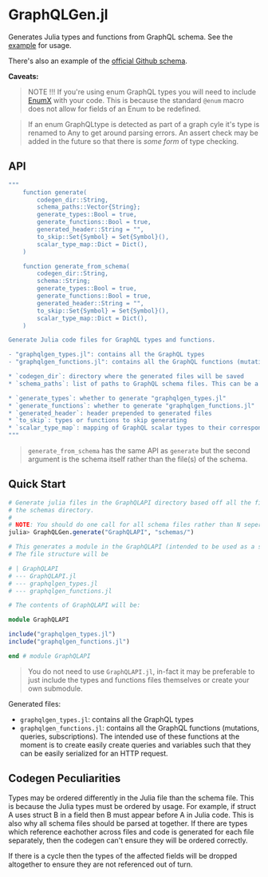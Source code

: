 # GraphQLGen.jl

Generates Julia types and functions from GraphQL schema. See the [example](./example) for usage.

There's also an example of the [official Github schema](./github-schema-example).

**Caveats:**

> NOTE !!! If you're using enum GraphQL types you will need to include [EnumX](https://github.com/fredrikekre/EnumX.jl) with your code. This is because the standard `@enum` macro does not allow for fields of an Enum to be redefined.

> If an enum GraphQLtype is detected as part of a graph cyle it's type is renamed to Any to get around parsing errors. An assert check may be added in the future so that there is *some form* of type checking.

## API

```julia
"""
    function generate(
        codegen_dir::String,
        schema_paths::Vector{String};
        generate_types::Bool = true,
        generate_functions::Bool = true,
        generated_header::String = "",
        to_skip::Set{Symbol} = Set{Symbol}(),
        scalar_type_map::Dict = Dict(),
    )

    function generate_from_schema(
        codegen_dir::String,
        schema::String;
        generate_types::Bool = true,
        generate_functions::Bool = true,
        generated_header::String = "",
        to_skip::Set{Symbol} = Set{Symbol}(),
        scalar_type_map::Dict = Dict(),
    )

Generate Julia code files for GraphQL types and functions.

- "graphqlgen_types.jl": contains all the GraphQL types
- "graphqlgen_functions.jl": contains all the GraphQL functions (mutations, queries, subscriptions)

* `codegen_dir`: directory where the generated files will be saved
* `schema_paths`: list of paths to GraphQL schema files. This can be a file or a directory. If it's a directory, it will be recursively searched for GraphQL schema files.

* `generate_types`: whether to generate "graphqlgen_types.jl"
* `generate_functions`: whether to generate "graphqlgen_functions.jl"
* `generated_header`: header prepended to generated files
* `to_skip`: types or functions to skip generating
* `scalar_type_map`: mapping of GraphQL scalar types to their corresponding Julia types
"""
```

> `generate_from_schema` has the same API as `generate` but the second argument is the schema itself rather than the file(s) of the schema.


## Quick Start

```julia
# Generate julia files in the GraphQLAPI directory based off all the files found in
# the schemas directory.
# 
# NOTE: You should do one call for all schema files rather than N seperate calls.
julia> GraphQLGen.generate("GraphQLAPI", "schemas/")

# This generates a module in the GraphQLAPI (intended to be used as a submodule of a project)
# The file structure will be

# | GraphQLAPI
# --- GraphQLAPI.jl
# --- graphqlgen_types.jl
# --- graphqlgen_functions.jl

# The contents of GraphQLAPI will be:

module GraphQLAPI

include("graphqlgen_types.jl")
include("graphqlgen_functions.jl")

end # module GraphQLAPI

```

> You do not need to use `GraphQLAPI.jl`, in-fact it may be preferable to just include the types and functions files themselves or create your own submodule.

Generated files:

- `graphqlgen_types.jl`: contains all the GraphQL types
- `graphqlgen_functions.jl`: contains all the GraphQL functions (mutations, queries, subscriptions). The intended use of these functions at the moment is to create easily create queries and variables such that they can be easily serialized for an HTTP request.

## Codegen Peculiarities

Types may be ordered differently in the Julia file than the schema file. This is because
the Julia types must be ordered by usage. For example, if struct A uses struct B in a field
then B must appear before A in Julia code. This is also why all schema files should be parsed
at together. If there are types which reference eachother across files and code is generated
for each file separately, then the codegen can't ensure they will be ordered correctly.

If there is a cycle then the types of the affected fields will be dropped altogether to ensure
they are not referenced out of turn.
